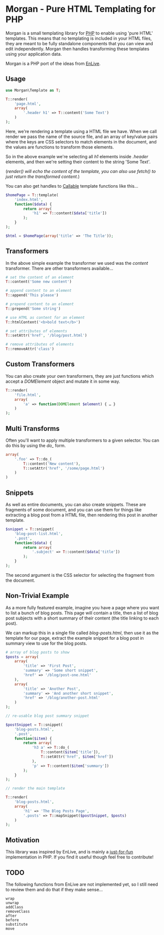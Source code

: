 
# Morgan - Pure HTML Templating for PHP

Morgan is a small templating library for [PHP](http://www.php.net) to enable
using 'pure HTML' templates.  This means that no templating is included in
your HTML files, they are meant to be fully standalone components that you
can view and edit independently.  Morgan then handles transforming these
templates using your application data.

Morgan is a PHP port of the ideas from [EnLive](https://github.com/cgrand/enlive).

## Usage

```php
use Morgan\Template as T;

T::render(
    'page.html',
    array(
        '.header h1' => T::content('Some Text')
    )
);
```

Here, we're rendering a template using a HTML file we have.  When we call
render we pass the name of the source file, and an array of key/value pairs
where the keys are CSS selectors to match elements in the document, and the
values are functions to transform those elements.

So in the above example we're selecting all _h1_ elements inside _.header_
elements, and then we're setting their content to the string 'Some Text'.

(_render() will echo the content of the template, you can also use fetch() to
just return the transformed content._)

You can also get handles to [Callable](http://php.net/manual/en/language.types.callable.php)
template functions like this...

```php
$homePage = T::template(
    'index.html',
    function($data) {
        return array(
            'h1' => T::content($data['title'])
        );
    }
);

$html = $homePage(array('title' => 'The Title'));
```

## Transformers

In the above simple example the transformer we used was the _content_ transformer.
There are other transformers available…

```php
# set the content of an element
T::content('Some new content')

# append content to an element
T::append('This please')

# prepend content to an element
T::prepend('Some string')

# use HTML as content for an element
T::htmlContent('<b>bold text</b>')

# set attributes of elements
T::setAttr('href', '/blog/post.html')

# remove attributes of elements
T::removeAttr('class')
```

## Custom Transformers

You can also create your own transformers, they are just functions which accept
a _DOMElement_ object and mutate it in some way.

```php
T::render(
    'file.html',
    array(
        'a' => function(DOMElement $element) { … }
    )
);
```

## Multi Transforms

Often you'll want to apply multiple transformers to a given selector.  You can
do this by using the *do_* form.

```php
array(
    '.foo' => T::do_(
        T::content('New content'),
        T::setAttr('href', '/some/page.html')
    )
)
```

## Snippets

As well as entire documents, you can also create snippets.  These are fragments
of some document, and you can use them for things like extracting a blog post
from a HTML file, then rendering this post in another template.

```php
$snippet = T::snippet(
    'blog-post-list.html',
    '.post',
    function($data) {
        return array(
            '.subject' => T::content($data['title'])
        );
    }
);
```

The second argument is the CSS selector for selecting the fragment from the document.

## Non-Trivial Example

As a more fully featured example, imagine you have a page where you want to list
a bunch of blog posts.  This page will contain a title, then a list of blog post
subjects with a short summary of their content (the title linking to each post).

We can markup this in a single file called _blog-posts.html_, then use it as the
template for our page, extract the example snippet for a blog post in summary
view to use for the blog posts.

```php
# array of blog posts to show
$posts = array(
    array(
        'title' => 'First Post',
        'summary' => 'Some short snippet',
        'href' => '/blog/post-one.html'
    ),
    array(
        'title' => 'Another Post',
        'summary' => 'And another short snippet',
        'href' => '/blog/another-post.html'
    )
);

// re-usable blog post summary snippet

$postSnippet = T::snippet(
    'blog-posts.html',
    '.post',
    function($item) {
        return array(
            'h3 a' => T::do_(
                T::content($item['title']),
                T::setAttr('href', $item['href'])
            ),
            'p' => T::content($item['summary'])
        );
    }
);

// render the main template

T::render(
    'blog-posts.html',
    array(
        'h1' => 'The Blog Posts Page',
        '.posts' => T::mapSnippet($postSnippet, $posts)
    )
);
```

## Motivation

This library was inspired by EnLive, and is mainly a [just-for-fun](http://en.wikipedia.org/wiki/Just_for_Fun)
implementation in PHP.  If you find it useful though feel free to contribute!

## TODO

The following functions from EnLive are not implemented yet, so I still need to
review them and do that if they make sense...

```
wrap
unwrap
addClass
removeClass
after
before
substitute
move
```

